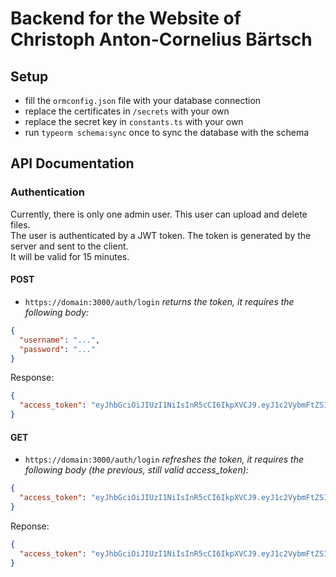 # Backend for the Website of Christoph Anton-Cornelius Bärtsch

## Setup

- fill the `ormconfig.json` file with your database connection
- replace the certificates in `/secrets` with your own
- replace the secret key in `constants.ts` with your own
- run `typeorm schema:sync` once to sync the database with the schema

## API Documentation

### Authentication

Currently, there is only one admin user. This user can upload and delete files.  
The user is authenticated by a JWT token. The token is generated by the server and sent to the client.  
It will be valid for 15 minutes.

#### POST

- `https://domain:3000/auth/login` _returns the token, it requires the following body:_

```json
{
  "username": "...",
  "password": "..."
}
```

Response:

```json
{
  "access_token": "eyJhbGciOiJIUzI1NiIsInR5cCI6IkpXVCJ9.eyJ1c2VybmFtZSI6ImRvbWluaWsiLCJzdWIiOjEsImlhdCI6MTY0NTkwNjc5NywiZXhwIjoxNjQ1OTA3Njk3fQ.ayFmmlOSEY6pTxcLATgSO7wf7pWvkpM5lNrYk4WhFdY"
}
```

#### GET

- `https://domain:3000/auth/login` _refreshes the token, it requires the following body (the previous, still valid access_token):_

```json
{
  "access_token": "eyJhbGciOiJIUzI1NiIsInR5cCI6IkpXVCJ9.eyJ1c2VybmFtZSI6ImRvbWluaWsiLCJzdWIiOjEsImlhdCI6MTY0NTkwNjc5NywiZXhwIjoxNjQ1OTA3Njk3fQ.ayFmmlOSEY6pTxcLATgSO7wf7pWvkpM5lNrYk4WhFdY"
}
```

Reponse:

```json
{
  "access_token": "eyJhbGciOiJIUzI1NiIsInR5cCI6IkpXVCJ9.eyJ1c2VybmFtZSI6ImRvbWluaWsxIiwic3ViIjozLCJpYXQiOjE2NDU5MDc2NjYsImV4cCI6MTY0NTkwODU2Nn0.4ns9NuLIqG7L0FKnrM7S8NZBahZCoRkHFlo7OcFu-u0"
}
```
